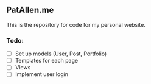 ## PatAllen.me
This is the repository for code for my personal website.

### Todo:

- [ ] Set up models (User, Post, Portfolio)
- [ ] Templates for each page
- [ ] Views
- [ ] Implement user login
